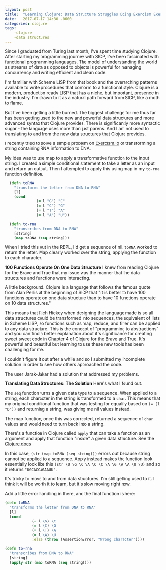 ```yaml
---
layout: post
title:  "Learning Clojure: Data Structure Struggles Doing Exercism Exercises"
date:   2017-07-17 14:30 -0600
categories: clojure
tags:
    -clojure
    -data structures
---
```


Since I graduated from Turing last month, I've spent time studying Clojure. After starting my programming journey with SICP, I've been fascinated with functional programming languages. The model of understanding the world as streams of data as opposed to objects is powerful for managing concurrency and writing efficient and clean code.

I'm familiar with Scheme LISP from that book and the overarching patterns available to write procedures that conform to a functional style. Clojure is a modern, production ready LISP that has a niche, but important, presence in the industry. I'm drawn to it as a natural path forward from SICP, like a moth to flame.

But I've been getting a little burned. The biggest challenge for me thus far has been getting used to the new and powerful data structures and more advanced syntax that Clojure provides. There is significantly more syntactic sugar - the language uses more than just parens. And I am not used to translating to and from the new data structures that Clojure provides.

I recently tried to solve a simple problem on [Exercism.io](http://exercism.io/exercises/clojure/rna-transcription/readme) of transforming a string containing RNA information to DNA.

My idea was to use map to apply a transformative function to the input string. I created a simple conditional statement to take a letter as an input and return an output. Then I attempted to apply this using map in my `to-rna` function definition.

``` clojure
  (defn toRNA
    "transforms the letter from DNA to RNA"
    [l]
    (cond
              (= l "G") "C"
              (= l "C") "G"
              (= l "T") "A"
              (= l "A") "U"))

  (defn to-rna
    "transcribes from DNA to RNA"
    [string]
    (map toRNA (seq string)))
```

When I tried this out in the REPL, I'd get a sequence of nil. `toRNA` worked to return the letter. Map clearly worked over the string, applying the function to each character.

**100 Functions Operate On One Data Structure**
I knew from reading Clojure for the Brave and True that my issue was the manner that the data structures and functions were interacting.

A little background. Clojure is a language that follows the famous quote from Alan Perlis at the beginning of SICP that "It is better to have 100 functions operate on one data structure than to have 10 functions operate on 10 data structures."

This means that Rich Hickey when designing the language made is so all data structures could be transformed into sequences, the equivalent of lists in Scheme LISP, so functions such as map, reduce, and filter can be applied to any data structure. This is the concept of "programming to abstractions" and you can find a better explanation about it's significance for creating sweet sweet code in Chapter 4 of Clojure for the Brave and True. It's powerful and beautiful but learning to use these new tools has been challenging for me.

I couldn't figure it out after a while and so I submitted my incomplete solution in order to see how others approached the code.

The user Jarak-Jakar had a solution that addressed my problems.

**Translating Data Structures: The Solution** 
Here's what I found out.

The `seq` function turns a given data type to a sequence. When applied to a string, each character in the string is transformed to a `char`. This means that my original conditional function that was testing for equality based on `(= (l "D"))` and returning a string, was giving me nil values instead.

The map function, once this was corrected, returned a sequence of `char` values and would need to turn back into a string.

There's a function in Clojure called `apply` that can take a function as an argument and apply that function "inside" a given data structure. See the [Clojure docs](https://clojuredocs.org/clojure.core/apply)

In this case, `(str (map toRNA (seq string)))` errors out because string cannot be applied to a sequence. Apply instead makes the function look essentially look like this `(str \U \G \C \A \C \C \A \G \A \A \U \U)` and so it returns `"UGCACCAGAAUU"`.

It's tricky to move to and from data structures. I'm still getting used to it. I think it will be worth it to learn, but it's slow moving right now.

Add a little error handling in there, and the final function is here:

```clojure
(defn toRNA
  "transforms the letter from DNA to RNA"
  [l]
  (cond
            (= l \G) \C
            (= l \C) \G
            (= l \T) \A
            (= l \A) \U
            :else (throw (AssertionError. "Wrong character"))))

(defn to-rna
  "transcribes from DNA to RNA"
  [string]
  (apply str (map toRNA (seq string))))
```
